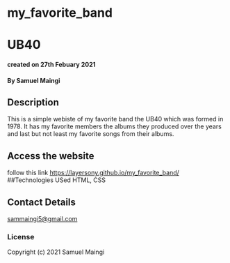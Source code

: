# my_favorite_band

# UB40

#### created on 27th Febuary 2021
#### By Samuel Maingi

## Description 
This is a simple webiste of my favorite band the UB40 which was formed in 1978. It has my favorite members the albums they produced over the years and last but not least my favorite songs from their albums.

## Access the website
follow this link https://layersony.github.io/my_favorite_band/
##Technologies USed
HTML, CSS

## Contact Details
sammaingi5@gmail.com

### License
Copyright (c) 2021 Samuel Maingi